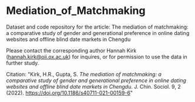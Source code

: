 # Mediation_of_Matchmaking
Dataset and code repository for the article: The mediation of matchmaking: a comparative study of gender and generational preference in online dating websites and offline blind date markets in Chengdu

Please contact the corresponding author Hannah Kirk (hannah.kirk@oii.ox.ac.uk) for inquires, or for permission to use the data in further study. 

Citation:
"Kirk, H.R., Gupta, S. _The mediation of matchmaking: a comparative study of gender and generational preference in online dating websites and offline blind date markets in Chengdu_. J. Chin. Sociol. 9, 2 (2022). https://doi.org/10.1186/s40711-021-00159-6"
